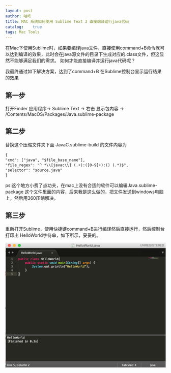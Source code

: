 ```yaml
---
layout: post
author: 咕咚
title: MAC 系统如何使用 Sublime Text 3 直接编译运行java代码
catalog:    true
tags: Mac Tools
---
```

在Mac下使用Sublime时，如果要编译java文件，直接使用command+B命令就可以达到编译的效果，此时会在java源文件的目录下生成对应的.class文件，但这显然不能够满足我们的需求。
如何才能直接编译并运行java代码呢？


我最终通过如下解决方案，达到了command+B 在Sublime控制台显示运行结果的效果


## 第一步

打开Finder 应用程序-> Sublime Text -> 右击 显示包内容 -> /Contents/MacOS/Packages/Java.sublime-package

## 第二步

替换这个压缩文件夹下面 JavaC.sublime-build 的文件内容为

    {
    "cmd": ["java", "$file_base_name"],
    "file_regex": "^ *\\[javac\\] (.+):([0-9]+):() (.*)$",
    "selector": "source.java"
    }

ps:这个地方小费了点功夫，在mac上没有合适的软件可以编辑Java.sublime-package 这个文件里面的内容，后来我是这么做的，把文件发送到windows电脑上，然后用360压缩解决。

## 第三步  

 重新打开Sublime，使用快捷键command+B进行编译然后直接运行，然后控制台打印出 HelloWorld字符串，如下所示，妥妥的。

 ![运行成功](/assets/sublime_java.png "运行成功效果图")
